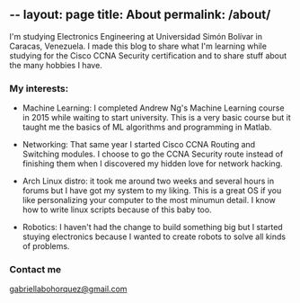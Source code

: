 --
layout: page
title: About
permalink: /about/
---

I'm studying Electronics Engineering at Universidad Simón Bolívar in Caracas, Venezuela. I made this blog to share what I'm learning while studying for the Cisco CCNA Security certification and to share stuff about the many hobbies I have.

### My interests:

* Machine Learning: I completed Andrew Ng's Machine Learning course in 2015 while waiting to start university. This is a very basic course but it taught me the basics of ML algorithms and programming in Matlab.

* Networking: That same year I started Cisco CCNA Routing and Switching modules. I choose to go the CCNA Security route instead of finishing them when I discovered my hidden love for network hacking.

* Arch Linux distro: it took me around two weeks and several hours in forums but I have got my system to my liking. This is a great OS if you like personalizing your computer to the most minumun detail. I know how to write linux scripts because of this baby too.

* Robotics: I haven't had the change to build something big but I started stuying electronics because I wanted to create robots to solve all kinds of problems.


### Contact me

[gabriellabohorquez@gmail.com](mailto:gabriellabohorquez@gmail.com)
